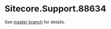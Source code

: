 # Sitecore.Support.88634

See [master branch](https://github.com/sitecoresupport/Sitecore.Support.88634) for details.